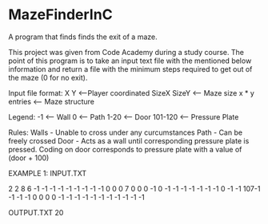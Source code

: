 # MazeFinderInC
A program that finds finds the exit of a maze.

This project was given from Code Academy during a study course. The point of this program is to take an input text file with the mentioned below information and return a file with the minimum steps required to get out of the maze (0 for no exit).

Input file format:
X Y <--Player coordinated
SizeX SizeY <-- Maze size
x * y entries <-- Maze structure

Legend:
-1      <-- Wall
 0      <-- Path
1-20    <-- Door 
101-120 <-- Pressure Plate

Rules:
Walls - Unable to cross under any curcumstances
Path - Can be freely crossed
Door - Acts as a wall until corresponding pressure plate is pressed. Coding on door corresponds to pressure plate with a value of (door + 100)

EXAMPLE 1:
INPUT.TXT

2 2
8 6
-1 -1 -1 -1 -1 -1 -1 -1
-1  0  0  0  7  0  0  0
-1  0 -1 -1 -1 -1 -1 -1
-1  0 -1 -1 107-1 -1 -1
-1  0  0  0  0 -1 -1 -1
-1 -1 -1 -1 -1 -1 -1 -1


OUTPUT.TXT
20
